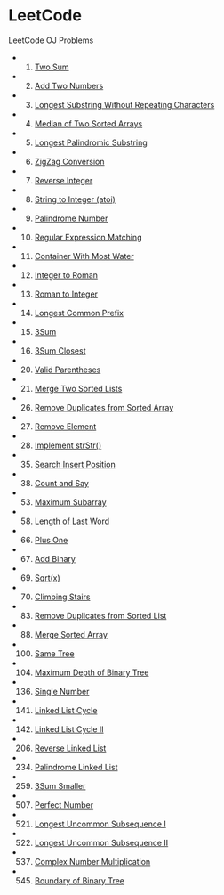 # LeetCode
LeetCode OJ Problems

- 1. [Two Sum](1.Two-Sum.md)
- 2. [Add Two Numbers](2.Add-Two-Numbers.md)
- 3. [Longest Substring Without Repeating Characters](3.Longest-Substring-Without-Repeating-Characters.md)
- 4. [Median of Two Sorted Arrays](4.Median-of-Two-Sorted-Arrays.md)
- 5. [Longest Palindromic Substring](5.Longest-Palindromic-Substring.md)
- 6. [ZigZag Conversion](6.ZigZag-Conversion.md)
- 7. [Reverse Integer](7.Reverse-Integer.md)
- 8. [String to Integer (atoi)](8.String-to-Integer(atoi).md)
- 9. [Palindrome Number](9.Palindrome-Number.md)
- 10. [Regular Expression Matching](10.Regular-Expression-Matching.md)
- 11. [Container With Most Water](11.Container-With-Most-Water.md)
- 12. [Integer to Roman](12.Integer-to-Roman.md)
- 13. [Roman to Integer](13.Roman-to-Integer.md)
- 14. [Longest Common Prefix](14.Longest-Common-Prefix.md)
- 15. [3Sum](15.3Sum.md)
- 16. [3Sum Closest](16.3Sum-Closest.md)
- 20. [Valid Parentheses](20.Valid-Parentheses.md)
- 21. [Merge Two Sorted Lists](21.Merge-Two-Sorted-Lists.md)
- 26. [Remove Duplicates from Sorted Array](26.Remove-Duplicates-from-Sorted-Array.md)
- 27. [Remove Element](27.Remove-Element.md)
- 28. [Implement strStr()](28.Implement-strStr().md)
- 35. [Search Insert Position](35.Search-Insert-Position.md)
- 38. [Count and Say](38.Count-and-Say.md)
- 53. [Maximum Subarray](53.Maximum-Subarray.md)
- 58. [Length of Last Word](58.Length-of-Last-Word.md)
- 66. [Plus One](66.Plus-One.md)
- 67. [Add Binary](67.Add-Binary.md)
- 69. [Sqrt(x)](69.Sqrt(x).md)
- 70. [Climbing Stairs](70.Climbing-Stairs.md)
- 83. [Remove Duplicates from Sorted List](83.Remove-Duplicates-from-Sorted-List.md)
- 88. [Merge Sorted Array](88.Merge-Sorted-Array.md)
- 100. [Same Tree](100.Same-Tree.md)
- 104. [Maximum Depth of Binary Tree](104.Maximum-Depth-of-Binary-Tree.md)
- 136. [Single Number](136.Single-Number.md)
- 141. [Linked List Cycle](141.Linked-List-Cycle.md)
- 142. [Linked List Cycle II](142.Linked-List-Cycle-II.md)
- 206. [Reverse Linked List](206.Reverse-Linked-List.md)
- 234. [Palindrome Linked List](234.Palindrome-Linked-List.md)
- 259. [3Sum Smaller](259.3Sum-Smaller.md)
- 507. [Perfect Number](507.Perfect-Number.md)
- 521. [Longest Uncommon Subsequence I](521.Longest-Uncommon-Subsequence-I.md)
- 522. [Longest Uncommon Subsequence II](522.Longest-Uncommon-Subsequence-II.md)
- 537. [Complex Number Multiplication](537.Complex-Number-Multiplication.md)
- 545. [Boundary of Binary Tree](545.Boundary-of-Binary-Tree.md)